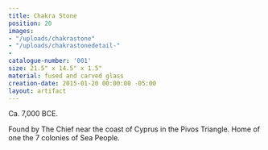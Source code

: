 ```yaml
---
title: Chakra Stone
position: 20
images:
- "/uploads/chakrastone"
- "/uploads/chakrastonedetail-"
- 
catalogue-number: '001'
size: 21.5" x 14.5" x 1.5"
material: fused and carved glass
creation-date: 2015-01-20 00:00:00 -05:00
layout: artifact
---
```


Ca. 7,000 BCE.

Found by The Chief near the coast of Cyprus in the Pivos Triangle. Home of one the 7 colonies of Sea People.